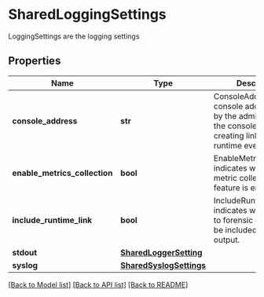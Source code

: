 # SharedLoggingSettings

LoggingSettings are the logging settings

## Properties
Name | Type | Description | Notes
------------ | ------------- | ------------- | -------------
**console_address** | **str** | ConsoleAddress is the console address used by the admin to access the console, used for creating links for runtime events.  | [optional] 
**enable_metrics_collection** | **bool** | EnableMetricsCollection indicates whether metric collections feature is enabled.  | [optional] 
**include_runtime_link** | **bool** | IncludeRuntimeLink indicates whether link to forensic event should be included in the output.  | [optional] 
**stdout** | [**SharedLoggerSetting**](SharedLoggerSetting.md) |  | [optional] 
**syslog** | [**SharedSyslogSettings**](SharedSyslogSettings.md) |  | [optional] 

[[Back to Model list]](../README.md#documentation-for-models) [[Back to API list]](../README.md#documentation-for-api-endpoints) [[Back to README]](../README.md)


